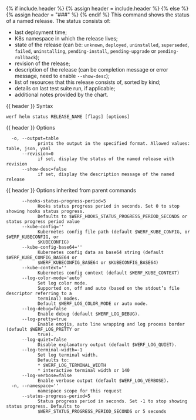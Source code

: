 {% if include.header %}
{% assign header = include.header %}
{% else %}
{% assign header = "###" %}
{% endif %}
This command shows the status of a named release. The status consists of:
- last deployment time;
- K8s namespace in which the release lives;
- state of the release (can be: `unknown`, `deployed`, `uninstalled`, `superseded`, `failed`, `uninstalling`, `pending-install`, `pending-upgrade` or `pending-rollback`);
- revision of the release;
- description of the release (can be completion message or error message, need to enable `--show-desc`);
- list of resources that this release consists of, sorted by kind;
- details on last test suite run, if applicable;
- additional notes provided by the chart.


{{ header }} Syntax

```shell
werf helm status RELEASE_NAME [flags] [options]
```

{{ header }} Options

```shell
  -o, --output=table
            prints the output in the specified format. Allowed values: table, json, yaml
      --revision=0
            if set, display the status of the named release with revision
      --show-desc=false
            if set, display the description message of the named release
```

{{ header }} Options inherited from parent commands

```shell
      --hooks-status-progress-period=5
            Hooks status progress period in seconds. Set 0 to stop showing hooks status progress.   
            Defaults to $WERF_HOOKS_STATUS_PROGRESS_PERIOD_SECONDS or status progress period value
      --kube-config=''
            Kubernetes config file path (default $WERF_KUBE_CONFIG, or $WERF_KUBECONFIG, or         
            $KUBECONFIG)
      --kube-config-base64=''
            Kubernetes config data as base64 string (default $WERF_KUBE_CONFIG_BASE64 or            
            $WERF_KUBECONFIG_BASE64 or $KUBECONFIG_BASE64)
      --kube-context=''
            Kubernetes config context (default $WERF_KUBE_CONTEXT)
      --log-color-mode='auto'
            Set log color mode.
            Supported on, off and auto (based on the stdout’s file descriptor referring to a        
            terminal) modes.
            Default $WERF_LOG_COLOR_MODE or auto mode.
      --log-debug=false
            Enable debug (default $WERF_LOG_DEBUG).
      --log-pretty=true
            Enable emojis, auto line wrapping and log process border (default $WERF_LOG_PRETTY or   
            true).
      --log-quiet=false
            Disable explanatory output (default $WERF_LOG_QUIET).
      --log-terminal-width=-1
            Set log terminal width.
            Defaults to:
            * $WERF_LOG_TERMINAL_WIDTH
            * interactive terminal width or 140
      --log-verbose=false
            Enable verbose output (default $WERF_LOG_VERBOSE).
  -n, --namespace=''
            namespace scope for this request
      --status-progress-period=5
            Status progress period in seconds. Set -1 to stop showing status progress. Defaults to  
            $WERF_STATUS_PROGRESS_PERIOD_SECONDS or 5 seconds
```

